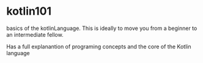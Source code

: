# kotlin101
basics of the kotlinLanguage.
This is ideally to move you from a beginner to an intermediate fellow.


Has a full explanantion of programing concepts and the core of the Kotlin language